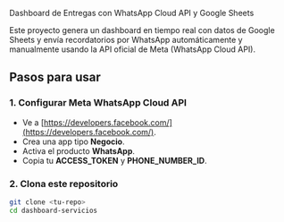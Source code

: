 Dashboard de Entregas con WhatsApp Cloud API y Google Sheets

Este proyecto genera un dashboard en tiempo real con datos de Google Sheets y envía recordatorios por WhatsApp automáticamente y manualmente usando la API oficial de Meta (WhatsApp Cloud API).

## Pasos para usar

### 1. Configurar Meta WhatsApp Cloud API
- Ve a [https://developers.facebook.com/](https://developers.facebook.com/).
- Crea una app tipo **Negocio**.
- Activa el producto **WhatsApp**.
- Copia tu **ACCESS_TOKEN** y **PHONE_NUMBER_ID**.

### 2. Clona este repositorio
```bash
git clone <tu-repo>
cd dashboard-servicios
